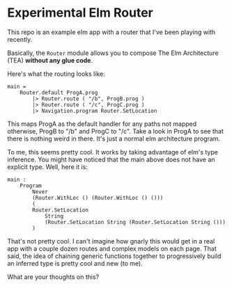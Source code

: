
# Experimental Elm Router

This repo is an example elm app with a router that I've been playing with recently.

Basically, the `Router` module allows you to compose The Elm Architecture (TEA) **without any glue code**.

Here's what the routing looks like:

```
main =
    Router.default ProgA.prog
        |> Router.route ( "/b", ProgB.prog )
        |> Router.route ( "/c", ProgC.prog )
        |> Navigation.program Router.SetLocation
```

This maps ProgA as the default handler for any paths not mapped otherwise, ProgB to "/b" and ProgC to "/c". Take a look in ProgA to see that there is nothing weird in there. It's just a normal elm architecture program.

To me, this seems pretty cool. It works by taking advantage of elm's type inference. You might have noticed that the main above does not have an explicit type. Well, here it is:

```
main :
    Program
        Never
        (Router.WithLoc () (Router.WithLoc () ()))
        (
        Router.SetLocation
            String
            (Router.SetLocation String (Router.SetLocation String ()))
        )
```

That's not pretty cool. I can't imagine how gnarly this would get in a real app with a couple dozen routes and complex models on each page. That said, the idea of chaining generic functions together to progressively build an inferred type is pretty cool and new (to me).

What are your thoughts on this?